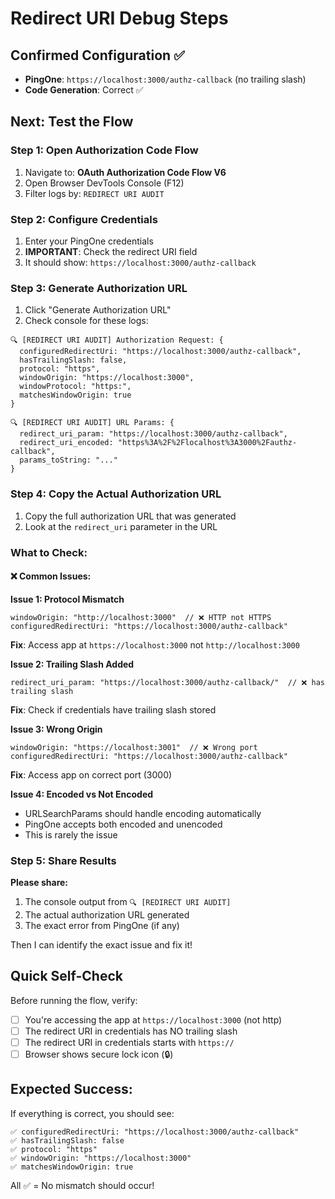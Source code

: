 # Redirect URI Debug Steps

## Confirmed Configuration ✅
- **PingOne**: `https://localhost:3000/authz-callback` (no trailing slash)
- **Code Generation**: Correct ✅

## Next: Test the Flow

### Step 1: Open Authorization Code Flow
1. Navigate to: **OAuth Authorization Code Flow V6**
2. Open Browser DevTools Console (F12)
3. Filter logs by: `REDIRECT URI AUDIT`

### Step 2: Configure Credentials
1. Enter your PingOne credentials
2. **IMPORTANT**: Check the redirect URI field
3. It should show: `https://localhost:3000/authz-callback`

### Step 3: Generate Authorization URL
1. Click "Generate Authorization URL"
2. Check console for these logs:

```
🔍 [REDIRECT URI AUDIT] Authorization Request: {
  configuredRedirectUri: "https://localhost:3000/authz-callback",
  hasTrailingSlash: false,
  protocol: "https",
  windowOrigin: "https://localhost:3000",
  windowProtocol: "https:",
  matchesWindowOrigin: true
}

🔍 [REDIRECT URI AUDIT] URL Params: {
  redirect_uri_param: "https://localhost:3000/authz-callback",
  redirect_uri_encoded: "https%3A%2F%2Flocalhost%3A3000%2Fauthz-callback",
  params_toString: "..." 
}
```

### Step 4: Copy the Actual Authorization URL
1. Copy the full authorization URL that was generated
2. Look at the `redirect_uri` parameter in the URL

### What to Check:

#### ❌ Common Issues:

**Issue 1: Protocol Mismatch**
```
windowOrigin: "http://localhost:3000"  // ❌ HTTP not HTTPS
configuredRedirectUri: "https://localhost:3000/authz-callback"
```
**Fix**: Access app at `https://localhost:3000` not `http://localhost:3000`

**Issue 2: Trailing Slash Added**
```
redirect_uri_param: "https://localhost:3000/authz-callback/"  // ❌ has trailing slash
```
**Fix**: Check if credentials have trailing slash stored

**Issue 3: Wrong Origin**
```
windowOrigin: "https://localhost:3001"  // ❌ Wrong port
configuredRedirectUri: "https://localhost:3000/authz-callback"
```
**Fix**: Access app on correct port (3000)

**Issue 4: Encoded vs Not Encoded**
- URLSearchParams should handle encoding automatically
- PingOne accepts both encoded and unencoded
- This is rarely the issue

### Step 5: Share Results

**Please share:**
1. The console output from `🔍 [REDIRECT URI AUDIT]`
2. The actual authorization URL generated
3. The exact error from PingOne (if any)

Then I can identify the exact issue and fix it!

## Quick Self-Check

Before running the flow, verify:
- [ ] You're accessing the app at `https://localhost:3000` (not http)
- [ ] The redirect URI in credentials has NO trailing slash
- [ ] The redirect URI in credentials starts with `https://`
- [ ] Browser shows secure lock icon (🔒)

## Expected Success:

If everything is correct, you should see:
```
✅ configuredRedirectUri: "https://localhost:3000/authz-callback"
✅ hasTrailingSlash: false
✅ protocol: "https"
✅ windowOrigin: "https://localhost:3000"
✅ matchesWindowOrigin: true
```

All ✅ = No mismatch should occur!

